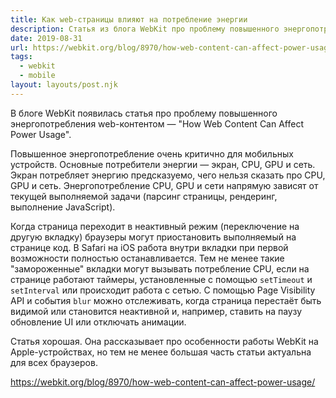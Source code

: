 ```yaml
---
title: Как web-страницы влияют на потребление энергии
description: Статья из блога WebKit про проблему повышенного энергопотребления web-контентом
date: 2019-08-31
url: https://webkit.org/blog/8970/how-web-content-can-affect-power-usage/
tags:
  - webkit
  - mobile
layout: layouts/post.njk
---
```

В блоге WebKit появилась статья про проблему повышенного энергопотребления web-контентом — "How Web Content Can Affect Power Usage".

Повышенное энергопотребление очень критично для мобильных устройств. Основные потребители энергии  — экран, CPU, GPU и сеть. Экран потребляет энергию предсказуемо, чего нельзя сказать про CPU, GPU и сеть. Энергопотребление CPU, GPU и сети напрямую зависят от текущей выполняемой задачи (парсинг страницы, рендеринг, выполнение JavaScript).

Когда страница переходит в неактивный режим (переключение на другую вкладку) браузеры могут приостановить выполняемый на странице код. В Safari на iOS работа внутри вкладки при первой возможности полностью останавливается. Тем не менее такие "замороженные" вкладки могут вызывать потребление CPU, если на странице работают таймеры, установленные с помощью `setTimeout` и `setInterval` или происходит работа с сетью. С помощью Page Visibility API и события `blur` можно отслеживать, когда страница перестаёт быть видимой или становится неактивной и, например, ставить на паузу обновление UI или отключать анимации.

Статья хорошая. Она рассказывает про особенности работы WebKit на Apple-устройствах, но тем не менее большая часть статьи актуальна для всех браузеров.

https://webkit.org/blog/8970/how-web-content-can-affect-power-usage/
